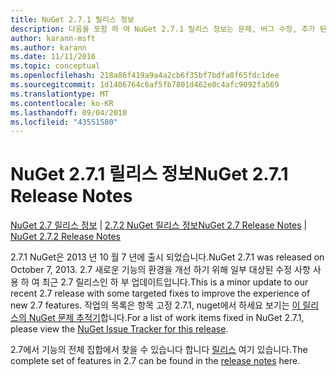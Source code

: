 ```yaml
---
title: NuGet 2.7.1 릴리스 정보
description: 다음을 포함 하 여 NuGet 2.7.1 릴리스 정보는 문제, 버그 수정, 추가 된 기능 및 Dcr 알려져 있습니다.
author: karann-msft
ms.author: karann
ms.date: 11/11/2016
ms.topic: conceptual
ms.openlocfilehash: 218a86f419a9a4a2cb6f35bf7bdfa8f65fdc1dee
ms.sourcegitcommit: 1d1406764c6af5fb7801d462e0c4afc9092fa569
ms.translationtype: MT
ms.contentlocale: ko-KR
ms.lasthandoff: 09/04/2018
ms.locfileid: "43551580"
---
```

# <a name="nuget-271-release-notes"></a><span data-ttu-id="1b06d-103">NuGet 2.7.1 릴리스 정보</span><span class="sxs-lookup"><span data-stu-id="1b06d-103">NuGet 2.7.1 Release Notes</span></span>

<span data-ttu-id="1b06d-104">[NuGet 2.7 릴리스 정보](../release-notes/nuget-2.7.md) | [2.7.2 NuGet 릴리스 정보](../release-notes/nuget-2.7.2.md)</span><span class="sxs-lookup"><span data-stu-id="1b06d-104">[NuGet 2.7 Release Notes](../release-notes/nuget-2.7.md) | [NuGet 2.7.2 Release Notes](../release-notes/nuget-2.7.2.md)</span></span>

<span data-ttu-id="1b06d-105">2.7.1 NuGet은 2013 년 10 월 7 년에 출시 되었습니다.</span><span class="sxs-lookup"><span data-stu-id="1b06d-105">NuGet 2.7.1 was released on October 7, 2013.</span></span>  <span data-ttu-id="1b06d-106">2.7 새로운 기능의 환경을 개선 하기 위해 일부 대상된 수정 사항 사용 하 여 최근 2.7 릴리스인 하 부 업데이트입니다.</span><span class="sxs-lookup"><span data-stu-id="1b06d-106">This is a minor update to our recent 2.7 release with some targeted fixes to improve the experience of new 2.7 features.</span></span> <span data-ttu-id="1b06d-107">작업의 목록은 항목 고정 2.7.1, nuget에서 하세요 보기는 [이 릴리스의 NuGet 문제 추적기](http://nuget.codeplex.com/workitem/list/advanced?keyword=&status=Closed&type=All&priority=All&release=NuGet%202.7.1&assignedTo=All&component=All&sortField=LastUpdatedDate&sortDirection=Descending&page=0)합니다.</span><span class="sxs-lookup"><span data-stu-id="1b06d-107">For a list of work items fixed in NuGet 2.7.1, please view the [NuGet Issue Tracker for this release](http://nuget.codeplex.com/workitem/list/advanced?keyword=&status=Closed&type=All&priority=All&release=NuGet%202.7.1&assignedTo=All&component=All&sortField=LastUpdatedDate&sortDirection=Descending&page=0).</span></span>

<span data-ttu-id="1b06d-108">2.7에서 기능의 전체 집합에서 찾을 수 있습니다 합니다 [릴리스](../release-notes/nuget-2.7.md) 여기 있습니다.</span><span class="sxs-lookup"><span data-stu-id="1b06d-108">The complete set of features in 2.7 can be found in the [release notes](../release-notes/nuget-2.7.md) here.</span></span>
